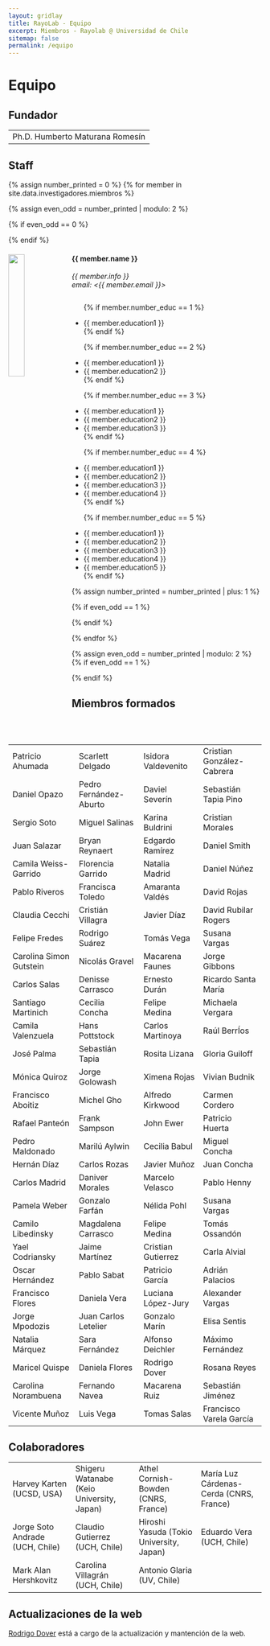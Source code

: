```yaml
---
layout: gridlay
title: RayoLab - Equipo
excerpt: Miembros - Rayolab @ Universidad de Chile
sitemap: false
permalink: /equipo
---
```

# Equipo

## Fundador

<table align="center" style="width:100%">
  <tr>
    <td>Ph.D. Humberto Maturana Romesín</td>
  </tr>
  
</table>

## Staff

{% assign number_printed = 0 %}
{% for member in site.data.investigadores.miembros %}

{% assign even_odd = number_printed | modulo: 2 %}

{% if even_odd == 0 %}

<div class="row">
{% endif %}

<div class="col-sm-6 clearfix">
  <img src="{{ member.photo }}" class="img-responsive" width="25%" style="float: left" />
  <h4>{{ member.name }}</h4>
  <i>{{ member.info }}<br>email: <{{ member.email }}></i>
  <ul style="overflow: hidden">

  {% if member.number_educ == 1 %}

  <li> {{ member.education1 }} </li>
  {% endif %}

  {% if member.number_educ == 2 %}

  <li> {{ member.education1 }} </li>
  <li> {{ member.education2 }} </li>
  {% endif %}

  {% if member.number_educ == 3 %}

  <li> {{ member.education1 }} </li>
  <li> {{ member.education2 }} </li>
  <li> {{ member.education3 }} </li>
  {% endif %}

  {% if member.number_educ == 4 %}

  <li> {{ member.education1 }} </li>
  <li> {{ member.education2 }} </li>
  <li> {{ member.education3 }} </li>
  <li> {{ member.education4 }} </li>
  {% endif %}

  {% if member.number_educ == 5 %}

  <li> {{ member.education1 }} </li>
  <li> {{ member.education2 }} </li>
  <li> {{ member.education3 }} </li>
  <li> {{ member.education4 }} </li>
  <li> {{ member.education5 }} </li>
  {% endif %}

  </ul>
</div>

{% assign number_printed = number_printed | plus: 1 %}

{% if even_odd == 1 %}

</div>
{% endif %}

{% endfor %}

{% assign even_odd = number_printed | modulo: 2 %}
{% if even_odd == 1 %}

</div>
{% endif %}

## Miembros formados

<table align="center" style="width:100%">
  <tr>
    <td>Patricio Ahumada</td>
    <td>Scarlett Delgado</td>
    <td>Isidora Valdevenito</td>
    <td>Cristian González-Cabrera</td>
  </tr>
    <tr>
    <td>Daniel Opazo</td>
    <td>Pedro Fernández-Aburto</td>
    <td>Daviel Severín</td>
    <td>Sebastián Tapia Pino</td>
  </tr>
  <tr>
    <td>Sergio Soto</td>
    <td>Miguel Salinas</td>
    <td>Karina Buldrini</td>
    <td>Cristian Morales</td>
  </tr>
  <tr>
    <td>Juan Salazar</td>
    <td>Bryan Reynaert</td>
    <td>Edgardo Ramírez</td>
    <td>Daniel Smith</td>
  </tr>
  <tr>
    <td>Camila Weiss-Garrido</td>
    <td>Florencia Garrido</td>
    <td>Natalia Madrid</td>
    <td>Daniel Núñez</td>
  </tr>
  <tr>
    <td>Pablo Riveros</td>
    <td>Francisca Toledo</td>
    <td>Amaranta Valdés</td>
    <td>David Rojas</td>
  </tr>
  <tr>
    <td>Claudia Cecchi</td>
    <td>Cristián Villagra</td>
    <td>Javier Díaz</td>
    <td>David Rubilar Rogers</td>
  </tr>
  <tr>
    <td>Felipe Fredes</td>
    <td>Rodrigo Suárez</td>
    <td>Tomás Vega</td>
    <td>Susana Vargas</td>
  </tr>
  <tr>
    <td>Carolina Simon Gutstein</td>
    <td>Nicolás Gravel</td>
    <td>Macarena Faunes</td>
    <td>Jorge Gibbons</td>
  </tr>
  <tr>
    <td>Carlos Salas</td>
    <td>Denisse Carrasco</td>
    <td>Ernesto Durán</td>
    <td>Ricardo Santa María</td>
  </tr>  
  <tr>
    <td>Santiago Martinich</td>
    <td>Cecilia Concha</td>
    <td>Felipe Medina</td>
    <td>Michaela Vergara</td>
  </tr>
  <tr>
    <td>Camila Valenzuela</td>
    <td>Hans Pottstock</td>
    <td>Carlos Martinoya</td>
    <td>Raúl BerrÍos</td>
  </tr>
  <tr>
    <td>José Palma</td>
    <td>Sebastián Tapia</td>
    <td>Rosita Lizana</td>
    <td>Gloria Guiloff</td>
  </tr>
  <tr>
    <td>Mónica Quiroz</td>
    <td>Jorge Golowash</td>
    <td>Ximena Rojas</td>
    <td>Vivian Budnik</td>
  </tr>
  <tr>
    <td>Francisco Aboitiz</td>
    <td>Michel Gho</td>
    <td>Alfredo Kirkwood</td>
    <td>Carmen Cordero</td>
  </tr>
  <tr>
    <td>Rafael Panteón</td>
    <td>Frank Sampson</td>
    <td>John Ewer</td>
    <td>Patricio Huerta</td>
  </tr>
  <tr>
    <td>Pedro Maldonado</td>
    <td>Marilú Aylwin</td>
    <td>Cecilia Babul</td>
    <td>Miguel Concha</td>
  </tr>
  <tr>
    <td>Hernán Díaz</td>
    <td>Carlos Rozas</td>
    <td>Javier Muñoz</td>
    <td>Juan Concha</td>
  </tr>
  <tr>
    <td>Carlos Madrid</td>
    <td>Daniver Morales</td>
    <td>Marcelo Velasco</td>
    <td>Pablo Henny</td>
  </tr>
  <tr>
    <td>Pamela Weber</td>
    <td>Gonzalo Farfán</td>
    <td>Nélida Pohl</td>
    <td>Susana Vargas</td>
  </tr>
  <tr>
    <td>Camilo Libedinsky</td>
    <td>Magdalena Carrasco</td>
    <td>Felipe Medina</td>
    <td>Tomás Ossandón</td>
  </tr>
  <tr>
    <td>Yael Codriansky</td>
    <td>Jaime Martínez</td>
    <td>Cristian Gutierrez</td>
    <td>Carla Alvial</td>
  </tr>
  <tr>
    <td>Oscar Hernández</td>
    <td>Pablo Sabat</td>
    <td>Patricio García</td>
    <td>Adrián Palacios</td>
  </tr>
  <tr>
    <td>Francisco Flores</td>
    <td>Daniela Vera</td>
    <td>Luciana López-Jury</td>
    <td>Alexander Vargas</td>
  </tr>
  <tr>
    <td>Jorge Mpodozis</td>
    <td>Juan Carlos Letelier</td>
    <td>Gonzalo Marín</td>
    <td>Elisa Sentis</td>
  </tr>
  <tr>
    <td>Natalia Márquez</td>
    <td>Sara Fernández</td>
    <td>Alfonso Deichler</td>
    <td>Máximo Fernández</td>
  </tr>
  <tr>
    <td>Maricel Quispe</td>
    <td>Daniela Flores</td>
    <td>Rodrigo Dover</td>
    <td>Rosana Reyes</td>
  </tr>
  <tr>
    <td>Carolina Norambuena</td>
    <td>Fernando Navea</td>
    <td>Macarena Ruiz</td>
    <td>Sebastián Jiménez</td>
  </tr>
  <tr>
    <td>Vicente Muñoz</td>
    <td>Luis Vega</td>
    <td>Tomas Salas</td>
    <td>Francisco Varela García</td>
  </tr>
</table>

## Colaboradores

<table align="center" style="width:100%">
  <tr>
    <td>Harvey Karten (UCSD, USA)</td>
    <td>Shigeru Watanabe (Keio University, Japan)</td>
    <td>Athel Cornish-Bowden (CNRS, France)</td>
    <td>María Luz Cárdenas-Cerda
 (CNRS, France)</td>
  </tr>
  <tr>
    <td>Jorge Soto Andrade (UCH, Chile)</td>
    <td>Claudio Gutierrez (UCH, Chile)</td>
    <td>Hiroshi Yasuda (Tokio University, Japan)</td>
    <td>Eduardo Vera (UCH, Chile)</td>
  </tr>
  <tr>
    <td>Mark Alan Hershkovitz
</td>
    <td>Carolina Villagrán (UCH, Chile)</td>
    <td>Antonio Glaria (UV, Chile)</td>
  </tr>
 
</table>

## Actualizaciones de la web

<a href="mailto:rodrigo.dover@ug.uchile.cl">Rodrigo Dover</a> está a cargo de la actualización y mantención de la web.
